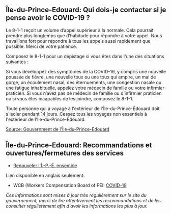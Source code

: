 ## Île-du-Prince-Edouard: Qui dois-je contacter si je pense avoir le COVID-19 ?

Le 8-1-1 reçoit un volume d’appel supérieur à la normale. Cela pourrait prendre plus longtemps que d’habitude pour répondre à votre appel. Nous travaillons fort pour répondre à tous les appels aussi rapidement que possible. Merci de votre patience.

Composez le 8-1-1 pour un dépistage si vous êtes dans l'une des situations suivantes :

Si vous développez des symptômes de la COVID-19, y compris une nouvelle poussée de fièvre, une nouvelle toux ou une toux qui empire, un mal de gorge, un écoulement nasal, des éternuements, une congestion nasale ou une fatigue inhabituelle, appelez votre médecin de famille ou votre infirmier praticien. Si vous n’avez pas de médecin de famille ou d’infirmier praticien ou si vous êtes incapables de les joindre, composez le 8-1-1.

Toute personne qui a voyagé à l'extérieur de l'Île-du-Prince-Édouard doit s'isoler pendant 14 jours. Cessez tous les voyages non essentiels à l'extérieur de l'Île-du-Prince-Édouard.

[Source: Gouvernment de l'Île-du-Prince-Edouard](https://www.princeedwardisland.ca/fr/information/sante-et-mieux-etre/covid-19-quand-devrais-je-composer-811)

## Île-du-Prince-Edouard: Recommandations et ouvertures/fermetures des services

- [Renouveler l'Î.-P.-É. ensemble](https://www.princeedwardisland.ca/fr/sujet/renouveler-li-p-e-ensemble)

Lien disponible en anglais seulement: 

- WCB (Workers Compensation Board of PEI: [COVID-19](http://www.wcb.pe.ca/Home/Covid19)

_Ces informations sont mises à jour très régulièrement sur le site du gouvernement, merci de lire attentivement les recommandations et de les consulter régulièrement afin d'avoir les informations les plus à jour._
